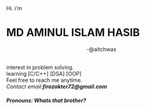 <div>
  Hi. i'm <b><h1>MD AMINUL ISLAM HASIB</h1></b><p align="center">-@aitchwas</p>
  <br>interest in problem solving.
  <br>learning [C/C++] [DSA] [OOP]
  <br>Feel free to reach me anytime.
  <br><i>Contact email:</i><i><b>firozakter72@gmail.com</b></i>
  <br><h5>Pronouns: Whats that brother?</h5>
  <Looking for something cool>
</div>

